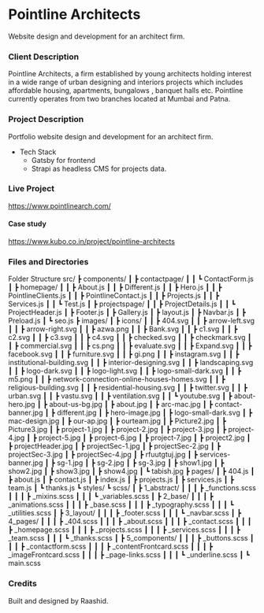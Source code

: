 # Pointline Architects

Website design and development for an architect firm.

### Client Description

Pointline Architects, a firm established by young architects holding interest in a wide range of urban designing and interiors projects which includes affordable housing, apartments, bungalows , banquet halls etc. Pointline currently operates from two branches located at Mumbai and Patna.

### Project Description

Portfolio website design and development for an architect firm.

- Tech Stack
  - Gatsby for frontend
  - Strapi as headless CMS for projects data.

### Live Project

https://www.pointlinearch.com/

#### Case study

https://www.kubo.co.in/project/pointline-architects

### Files and Directories

Folder Structure
src/
┣ components/
┃ ┣ contactpage/
┃ ┃ ┗ ContactForm.js
┃ ┣ homepage/
┃ ┃ ┣ About.js
┃ ┃ ┣ Different.js
┃ ┃ ┣ Hero.js
┃ ┃ ┣ PointlineClients.js
┃ ┃ ┣ PointlineContact.js
┃ ┃ ┣ Projects.js
┃ ┃ ┣ Services.js
┃ ┃ ┗ Test.js
┃ ┣ projectspage/
┃ ┃ ┣ ProjectDetails.js
┃ ┃ ┗ ProjectHeader.js
┃ ┣ Footer.js
┃ ┣ Gallery.js
┃ ┣ layout.js
┃ ┣ Navbar.js
┃ ┣ Preload.js
┃ ┗ seo.js
┣ images/
┃ ┣ icons/
┃ ┃ ┣ 404.svg
┃ ┃ ┣ arrow-left.svg
┃ ┃ ┣ arrow-right.svg
┃ ┃ ┣ azwa.png
┃ ┃ ┣ Bank.svg
┃ ┃ ┣ c1.svg
┃ ┃ ┣ c2.svg
┃ ┃ ┣ c3.svg
┃ ┃ ┣ c4.svg
┃ ┃ ┣ checked.svg
┃ ┃ ┣ checkmark.svg
┃ ┃ ┣ commercial.svg
┃ ┃ ┣ cs.png
┃ ┃ ┣ evaluate.svg
┃ ┃ ┣ Expand.svg
┃ ┃ ┣ facebook.svg
┃ ┃ ┣ furniture.svg
┃ ┃ ┣ gi.png
┃ ┃ ┣ instagram.svg
┃ ┃ ┣ institutional-building.svg
┃ ┃ ┣ interior-designing.svg
┃ ┃ ┣ landscaping.svg
┃ ┃ ┣ logo-dark.svg
┃ ┃ ┣ logo-light.svg
┃ ┃ ┣ logo-small-dark.svg
┃ ┃ ┣ m5.png
┃ ┃ ┣ network-connection-online-houses-homes.svg
┃ ┃ ┣ religious-building.svg
┃ ┃ ┣ residential-housing.svg
┃ ┃ ┣ twitter.svg
┃ ┃ ┣ urban.svg
┃ ┃ ┣ vastu.svg
┃ ┃ ┣ ventilation.svg
┃ ┃ ┗ youtube.svg
┃ ┣ about-hero.jpg
┃ ┣ about-us-bg.jpg
┃ ┣ about.jpg
┃ ┣ arc-mac.jpg
┃ ┣ contact-banner.jpg
┃ ┣ different.jpg
┃ ┣ hero-image.jpg
┃ ┣ logo-small-dark.svg
┃ ┣ mac-design.jpg
┃ ┣ our-ap.jpg
┃ ┣ ourteam.jpg
┃ ┣ Picture2.jpg
┃ ┣ Picture3.jpg
┃ ┣ project-1.jpg
┃ ┣ project-2.jpg
┃ ┣ project-3.jpg
┃ ┣ project-4.jpg
┃ ┣ project-5.jpg
┃ ┣ project-6.jpg
┃ ┣ project-7.jpg
┃ ┣ project2.jpg
┃ ┣ projectHeader.jpg
┃ ┣ projectSec-1.jpg
┃ ┣ projectSec-2.jpg
┃ ┣ projectSec-3.jpg
┃ ┣ projectSec-4.jpg
┃ ┣ rfuutgtuj.jpg
┃ ┣ services-banner.jpg
┃ ┣ sg-1.jpg
┃ ┣ sg-2.jpg
┃ ┣ sg-3.jpg
┃ ┣ show1.jpg
┃ ┣ show2.jpg
┃ ┣ show3.jpg
┃ ┣ show4.jpg
┃ ┗ tabish.jpg
┣ pages/
┃ ┣ 404.js
┃ ┣ about.js
┃ ┣ contact.js
┃ ┣ index.js
┃ ┣ projects.js
┃ ┣ services.js
┃ ┣ team.js
┃ ┗ thanks.js
┗ styles/
┗ scss/
┃ ┣ 1_abstract/
┃ ┃ ┃ ┣ \_functions.scss
┃ ┃ ┃ ┣ \_mixins.scss
┃ ┃ ┃ ┗ \_variables.scss
┃ ┣ 2_base/
┃ ┃ ┃ ┣ \_animations.scss
┃ ┃ ┃ ┣ \_base.scss
┃ ┃ ┃ ┣ \_typography.scss
┃ ┃ ┃ ┗ \_utilities.scss
┃ ┣ 3_layout/
┃ ┃ ┃ ┣ \_footer.scss
┃ ┃ ┃ ┗ \_navbar.scss
┃ ┣ 4_pages/
┃ ┃ ┃ ┣ \_404.scss
┃ ┃ ┃ ┣ \_about.scss
┃ ┃ ┃ ┣ \_contact.scss
┃ ┃ ┃ ┣ \_homepage.scss
┃ ┃ ┃ ┣ \_projects.scss
┃ ┃ ┃ ┣ \_services.scss
┃ ┃ ┃ ┣ \_team.scss
┃ ┃ ┃ ┗ \_thanks.scss
┃ ┣ 5_components/
┃ ┃ ┃ ┣ \_buttons.scss
┃ ┃ ┃ ┣ \_contactform.scss
┃ ┃ ┃ ┣ \_contentFrontcard.scss
┃ ┃ ┃ ┣ \_imageFrontcard.scss
┃ ┃ ┃ ┣ \_page-links.scss
┃ ┃ ┃ ┗ \_underline.scss
┃ ┗ main.scss

### Credits

Built and designed by Raashid.

```

```
